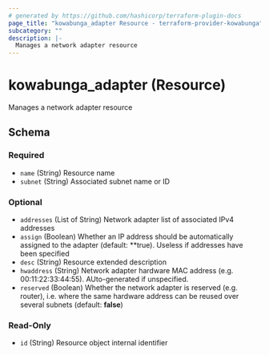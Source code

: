 ```yaml
---
# generated by https://github.com/hashicorp/terraform-plugin-docs
page_title: "kowabunga_adapter Resource - terraform-provider-kowabunga"
subcategory: ""
description: |-
  Manages a network adapter resource
---
```


# kowabunga_adapter (Resource)

Manages a network adapter resource



<!-- schema generated by tfplugindocs -->
## Schema

### Required

- `name` (String) Resource name
- `subnet` (String) Associated subnet name or ID

### Optional

- `addresses` (List of String) Network adapter list of associated IPv4 addresses
- `assign` (Boolean) Whether an IP address should be automatically assigned to the adapter (default: **true). Useless if addresses have been specified
- `desc` (String) Resource extended description
- `hwaddress` (String) Network adapter hardware MAC address (e.g. 00:11:22:33:44:55). AUto-generated if unspecified.
- `reserved` (Boolean) Whether the network adapter is reserved (e.g. router), i.e. where the same hardware address can be reused over several subnets (default: **false**)

### Read-Only

- `id` (String) Resource object internal identifier


